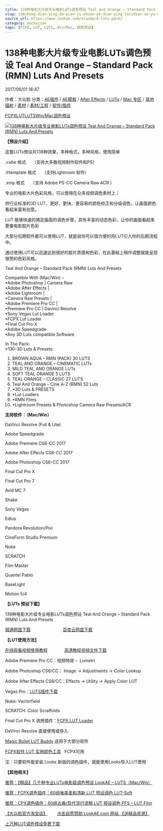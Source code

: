 ```yaml
---
title: 138种电影大片级专业电影LUTs调色预设 Teal And Orange – Standard Pack (RMN) Luts And Presets
slug: 138chong-dian-ying-da-pian-ji-zhuan-ye-dian-ying-lutsdiao-se-yu-she-teal-and-orange-standard-pack-rmn-luts-and-presets
source_url: https://www.lookae.com/standard-luts-pack/
category: aechajian
tags: [FCPX, LUT, LUTS, Win/Mac, 调色预设]
---
```

# 138种电影大片级专业电影LUTs调色预设 Teal And Orange – Standard Pack (RMN) Luts And Presets

2017/06/01 18:47

作者：大众脸
分类：[AE插件](https://www.lookae.com/after-effects/aechajian/) / [AE模板](https://www.lookae.com/after-effects/other-after-effects/) / [After Effects](https://www.lookae.com/after-effects/) / [LUTs](https://www.lookae.com/sucai/lutsfile/) / [Mac 专区](https://www.lookae.com/mac-osx/) / [其他辐射](https://www.lookae.com/others/) / [素材](https://www.lookae.com/sucai/) / [素材/工程](https://www.lookae.com/others/sucaigongcheng/) / [软件/插件](https://www.lookae.com/qitarjcj/)

[FCPX](https://www.lookae.com/tag/fcpx/)[LUT](https://www.lookae.com/tag/lut/)[LUTS](https://www.lookae.com/tag/luts/)[Win/Mac](https://www.lookae.com/tag/winmac/)[调色预设](https://www.lookae.com/tag/%e8%b0%83%e8%89%b2%e9%a2%84%e8%ae%be/)

[![138种电影大片级专业电影LUTs调色预设 Teal And Orange – Standard Pack (RMN) Luts And Presets](https://www.lookae.com/wp-content/uploads/2017/06/TEAL-AND-ORANGE.jpg "138种电影大片级专业电影LUTs调色预设 Teal And Orange – Standard Pack (RMN) Luts And Presets-LookAE.com")](https://www.lookae.com/wp-content/uploads/2017/06/TEAL-AND-ORANGE.jpg)

**【预设介绍】**

这套LUTs预设共138种效果，多种格式，多种风格，使用简单

.cube 格式     （支持大多数视频制作软件和PS）

.lrtemplate 格式     （支持Lightroom 软件）

.xmp 格式     （支持 Adobe PS-CC Camera Raw ACR ）

专业的电影大片色彩风格，可以使用在众多视频调色素材上；

供行业标准的3D LUT，更好、更快、更容易的颜色校正和分级调色，让画面颜色看起来富有创意。

LUT 能够快速的搞定画面的调色步骤，具有丰富的动态色彩，让你的画面看起来更像电影胶片色彩

大部分后期软件都可以使用LUT，就是说你可以很方便的将LUT引入你的后期流程中。

通过使用LUT可以迅速达到很好的胶片质感和色彩，在此基础上稍作调整就能呈现很赞的色彩风格。

Teal And Orange – Standard Pack (RMN) Luts And Presets

Compatible With (Mac/Win) –  
•Adobe Photoshop | Camera Raw  
•Adobe After Effects |  
•Adobe Lightroom |  
•Camera Raw Presets |  
•Adobe Premiere Pro CC |  
•Premiere Pro CC | Davinci Resolve  
•Sony Vegas Lut Loader  
•FCPX Lut Loader  
•Final Cut Pro X  
•Adobe Speedgrade  
•Any 3D Luts compatible Software

In The Pack:  
\*130-3D Luts & Presets:  
1. BROWN AQUA – RMN (PACK) 30 LUTS  
2. TEAL AND ORANGE – CINEMATIC LUTs  
3. MILD TEAL AND ORANGE LUTs  
4. SOFT TEAL ORANGE 5 LUTS  
5. TEAL ORANGE – CLASSIC 27 LUTS  
6. Teal And Orange – Cine A-Z (RMN) 52 Luts  
7. \*3D Luts & PRESETS  
8. \*Lut Loaders  
9. \*RMN Films  
10. \*Lightroom Presets & Photoshop Camera Raw Presets/ACR

**支持软件：（Mac/Win）**

DaVinci Resolve (Full & Lite)

Adobe Speedgrade

Adobe Premiere CS6-CC 2017

Adobe After Effects CS6-CC 2017

Adobe Photoshop CS6-CC 2017

Final Cut Pro X

Final Cut Pro 7

Avid MC 7

Shake

Sony Vegas

Edius

Pandora Revolution/Pixi

CineForm Studio Premium

Nuke

SCRATCH

Film Master

Quantel Pablo

BaseLight

Motion 5/4

**【LUTs 预设下载】**

138种电影大片级专业电影LUTs调色预设 Teal And Orange – Standard Pack (RMN) Luts And Presets

[城通网盘下载](https://www.pipipan.com/fs/680462-205114242)                           [百度云网盘下载](https://pan.baidu.com/s/1hrJgTMW)

**【LUT使用方法】**

[在线观看视频使用教程](https://cloud.video.taobao.com/play/u/705956171/e/1/t/1/p/2/33494167.swf)              [高清教程视频文件下载](https://pan.baidu.com/s/1dEdBwA1)

Adobe Premiere Pro CC：视频特效 –  Lumetri

Adobe Photoshop CS6/CC： Image → Adjustments → Color Lookup

Adobe After Effects CS6/CC：Effects → Utility → Apply Color LUT

Vegas Pro：[LUTS插件下载](https://www.lookae.com/ofxlut/)

Nuke: Vectorfield

SCRATCH: Color Scraffolds

Final Cut Pro X 调用插件：[FCPX LUT Loader](https://www.lookae.com/lut-loader-15s/)

DaVinci Resolve 直接使用或导入

[Magic Bullet LUT Buddy](https://www.redgiant.com/downloads/free-products/) 适用于大部分软件

[FCPX软件 LUT 实用颜色工具](https://www.lookae.com/fcpx-lut/)   FCPX可用

注：只要软件能安装 Looks 新版的调色插件，就能使用Looks导入LUT使用

**【其他相关】**

[推荐：【精品】几千种专业LUTs电影级调色预设 LookAE – LUTS（Mac/Win）](https://www.lookae.com/lookaeluts/)

[推荐：FCPX调色插件：60组唯美柔和清新 LUT 预设调色 LUT-Soft](https://item.taobao.com/item.htm?spm=a1z10.3-c.w4002-2793086484.29.ksKbyZ&id=524413880158)

[推荐：CPX调色插件：60组古典/现代流行浓郁 LUT 预设调色 PFS – LUT Film](https://item.taobao.com/item.htm?spm=0.0.0.0.OffltL&id=527320967186)

[【大众脸官方淘宝店】](https://lookae.taobao.com/)        [点击自愿赞助 LookAE.com 网站 【送精品资源】](https://www.lookae.com/sponsor/)

[上万种LUT调色预设免费下载](https://www.lookae.com/tag/lut/)
